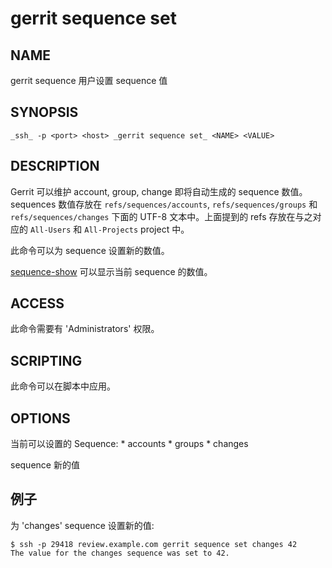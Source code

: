 # gerrit sequence set

## NAME
gerrit sequence 用户设置 sequence 值

## SYNOPSIS
```
_ssh_ -p <port> <host> _gerrit sequence set_ <NAME> <VALUE>
```

## DESCRIPTION
Gerrit 可以维护 account, group, change 即将自动生成的 sequence 数值。sequences 数值存放在 `refs/sequences/accounts`, `refs/sequences/groups`
和 `refs/sequences/changes` 下面的 UTF-8 文本中。上面提到的 refs 存放在与之对应的 `All-Users` 和 `All-Projects` project 中。

此命令可以为 sequence 设置新的数值。

[sequence-show](cmd-sequence-show.md) 可以显示当前 sequence 的数值。

## ACCESS
此命令需要有 'Administrators' 权限。

## SCRIPTING
此命令可以在脚本中应用。

## OPTIONS
**<NAME>**
  当前可以设置的 Sequence:
    * accounts
    * groups
    * changes

**<VALUE>**
  sequence 新的值

## 例子
为 'changes' sequence 设置新的值:

```
$ ssh -p 29418 review.example.com gerrit sequence set changes 42
The value for the changes sequence was set to 42.
```

